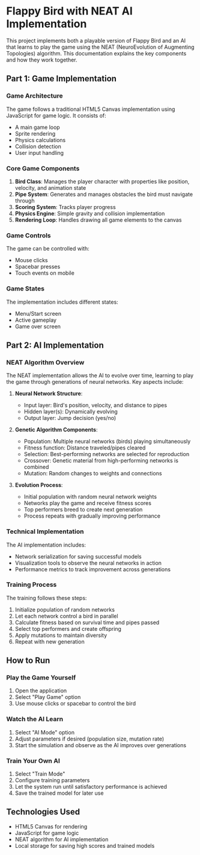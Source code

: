 # Flappy Bird with NEAT AI Implementation

This project implements both a playable version of Flappy Bird and an AI that learns to play the game using the NEAT (NeuroEvolution of Augmenting Topologies) algorithm. This documentation explains the key components and how they work together.

## Part 1: Game Implementation

### Game Architecture

The game follows a traditional HTML5 Canvas implementation using JavaScript for game logic. It consists of:

-   A main game loop
-   Sprite rendering
-   Physics calculations
-   Collision detection
-   User input handling

### Core Game Components

1. **Bird Class**: Manages the player character with properties like position, velocity, and animation state
2. **Pipe System**: Generates and manages obstacles the bird must navigate through
3. **Scoring System**: Tracks player progress
4. **Physics Engine**: Simple gravity and collision implementation
5. **Rendering Loop**: Handles drawing all game elements to the canvas

### Game Controls

The game can be controlled with:

-   Mouse clicks
-   Spacebar presses
-   Touch events on mobile

### Game States

The implementation includes different states:

-   Menu/Start screen
-   Active gameplay
-   Game over screen

## Part 2: AI Implementation

### NEAT Algorithm Overview

The NEAT implementation allows the AI to evolve over time, learning to play the game through generations of neural networks. Key aspects include:

1. **Neural Network Structure**:

    - Input layer: Bird's position, velocity, and distance to pipes
    - Hidden layer(s): Dynamically evolving
    - Output layer: Jump decision (yes/no)

2. **Genetic Algorithm Components**:

    - Population: Multiple neural networks (birds) playing simultaneously
    - Fitness function: Distance traveled/pipes cleared
    - Selection: Best-performing networks are selected for reproduction
    - Crossover: Genetic material from high-performing networks is combined
    - Mutation: Random changes to weights and connections

3. **Evolution Process**:
    - Initial population with random neural network weights
    - Networks play the game and receive fitness scores
    - Top performers breed to create next generation
    - Process repeats with gradually improving performance

### Technical Implementation

The AI implementation includes:

-   Network serialization for saving successful models
-   Visualization tools to observe the neural networks in action
-   Performance metrics to track improvement across generations

### Training Process

The training follows these steps:

1. Initialize population of random networks
2. Let each network control a bird in parallel
3. Calculate fitness based on survival time and pipes passed
4. Select top performers and create offspring
5. Apply mutations to maintain diversity
6. Repeat with new generation

## How to Run

### Play the Game Yourself

1. Open the application
2. Select "Play Game" option
3. Use mouse clicks or spacebar to control the bird

### Watch the AI Learn

1. Select "AI Mode" option
2. Adjust parameters if desired (population size, mutation rate)
3. Start the simulation and observe as the AI improves over generations

### Train Your Own AI

1. Select "Train Mode"
2. Configure training parameters
3. Let the system run until satisfactory performance is achieved
4. Save the trained model for later use

## Technologies Used

-   HTML5 Canvas for rendering
-   JavaScript for game logic
-   NEAT algorithm for AI implementation
-   Local storage for saving high scores and trained models
